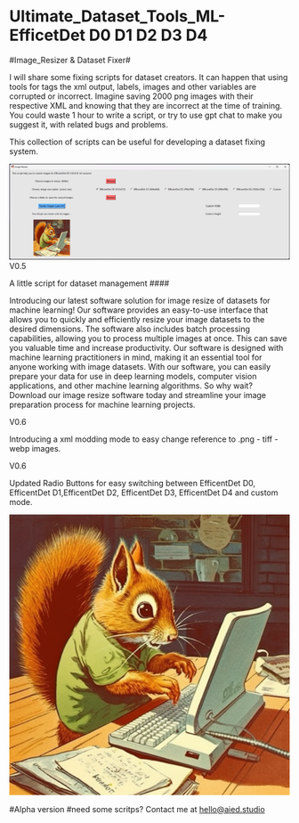 # Ultimate_Dataset_Tools_ML-EfficetDet D0 D1 D2 D3 D4
#Image_Resizer & Dataset Fixer#


I will share some fixing scripts for dataset creators.
It can happen that using tools for tags the xml output, labels, images and other variables are corrupted or incorrect.
Imagine saving 2000 png images with their respective XML and knowing that they are incorrect at the time of training. You could waste 1 hour to write a script, or try to use gpt chat to make you suggest it, with related bugs and problems.

This collection of scripts can be useful for developing a dataset fixing system.

<img property="og:image" src="Script Interface 1.png">
V0.5

A little script for dataset management ####

Introducing our latest software solution for image resize of datasets for machine learning! Our software provides an easy-to-use interface that allows you to quickly and efficiently resize your image datasets to the desired dimensions.
The software also includes batch processing capabilities, allowing you to process multiple images at once. This can save you valuable time and increase productivity.
Our software is designed with machine learning practitioners in mind, making it an essential tool for anyone working with image datasets. With our software, you can easily prepare your data for use in deep learning models, computer vision applications, and other machine learning algorithms.
So why wait? Download our image resize software today and streamline your image preparation process for machine learning projects.

V0.6

Introducing a xml modding mode to easy change reference to .png - tiff - webp images.
<br>

V0.6

Updated Radio Buttons for easy switching between EfficentDet D0, EfficentDet D1,EfficentDet D2, EfficentDet D3, EfficentDet D4 and custom mode.



<img property="" src="Dataset_Fixer.png">


#Alpha version 
#need some scritps? Contact me at hello@aied.studio  


<meta property="og:description" content="Ultimate_Dataset_Tools_ML">
<meta property="og:type" content="Git_repo">
<meta property="og:locale" content="en_US">
<meta property="og:title" content="Ultimate_Dataset_Tools_ML">
<meta property="og:site_name" content="Ultimate_Dataset_Tools_ML">


